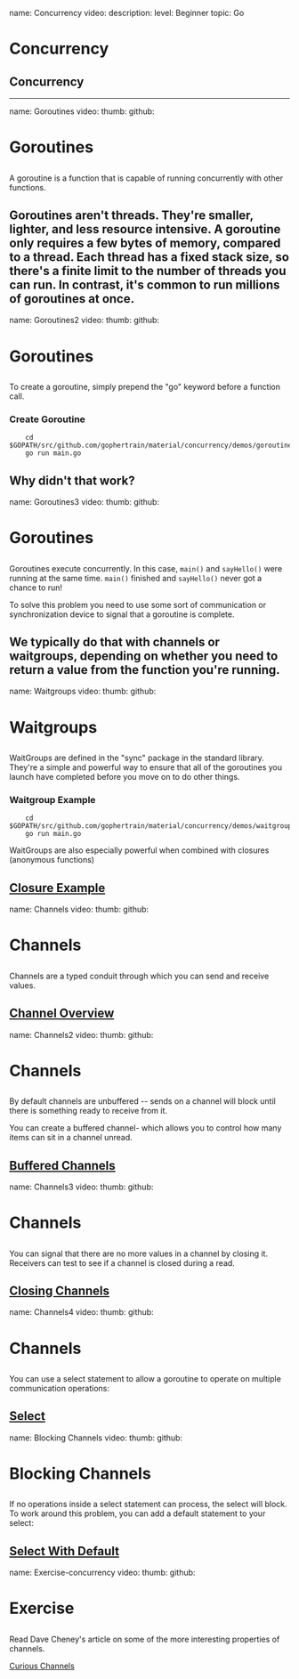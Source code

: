 name: Concurrency
video:
description:
level: Beginner
topic: Go
# Concurrency
## Concurrency

---
name: Goroutines
video:
thumb:
github:
# Goroutines
##


A goroutine is a function that is capable of running concurrently with other functions.

Goroutines aren't threads. They're smaller, lighter, and less resource intensive. A goroutine only requires a few bytes of memory, compared to a thread. Each thread has a fixed stack size, so there's a finite limit to the number of threads you can run. In contrast, it's common to run millions of goroutines at once.
---
name: Goroutines2
video:
thumb:
github:
# Goroutines
##

To create a goroutine, simply prepend the "go" keyword before a function call.

### Create Goroutine
```
	cd $GOPATH/src/github.com/gophertrain/material/concurrency/demos/goroutine/
	go run main.go
```
Why didn't that work?
---
name: Goroutines3
video:
thumb:
github:
# Goroutines
##

Goroutines execute concurrently. In this case, `main()` and `sayHello()` were running at the same time. `main()` finished and `sayHello()` never got a chance to run!

To solve this problem you need to use some sort of communication or synchronization device to signal that a goroutine is complete.

We typically do that with channels or waitgroups, depending on whether you need to return a value from the function you're running.
---
name: Waitgroups
video:
thumb:
github:
# Waitgroups
##

WaitGroups are defined in the "sync" package in the standard library. They're a simple and powerful way to ensure that all of the goroutines you launch have completed before you move on to do other things.

### Waitgroup Example
```
	cd $GOPATH/src/github.com/gophertrain/material/concurrency/demos/waitgroup/
	go run main.go
```

WaitGroups are also especially powerful when combined with closures (anonymous functions)

[Closure Example](https://golang.org/pkg/sync/#example_WaitGroup)
---
name: Channels
video:
thumb:
github:
# Channels
##

Channels are a typed conduit through which you can send and receive values.

[Channel Overview](https://tour.golang.org/concurrency/2)
---
name: Channels2
video:
thumb:
github:
# Channels
##

By default channels are unbuffered -- sends on a channel will block until there is something ready to receive from it.

You can create a buffered channel- which allows you to control how many items can sit in a channel unread.

[Buffered Channels](https://tour.golang.org/concurrency/3)
---
name: Channels3
video:
thumb:
github:
# Channels
##

You can signal that there are no more values in a channel by closing it. Receivers can test to see if a channel is closed during a read.

[Closing Channels](https://tour.golang.org/concurrency/4)
---
name: Channels4
video:
thumb:
github:
# Channels
##

You can use a select statement to allow a goroutine to operate on multiple communication operations:

[Select](https://tour.golang.org/concurrency/5)
---
name: Blocking Channels
video:
thumb:
github:
# Blocking Channels
##

If no operations inside a select statement can process, the select will block. To work around this problem, you can add a default statement to your select:

[Select With Default](https://tour.golang.org/concurrency/6)
---
name: Exercise-concurrency
video:
thumb:
github:
# Exercise
##

Read Dave Cheney's article on some of the more interesting properties of channels.

[Curious Channels](https://dave.cheney.net/2013/04/30/curious-channels)
